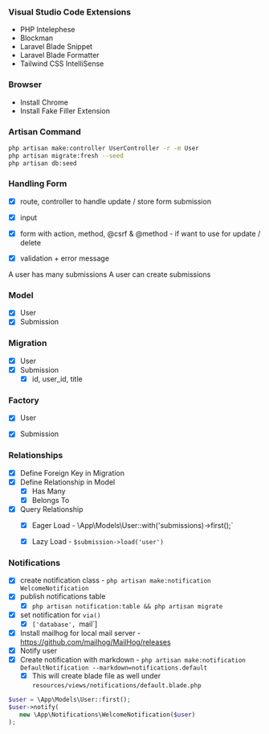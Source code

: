 

### Visual Studio Code Extensions

- PHP Intelephese
- Blockman
- Laravel Blade Snippet
- Laravel Blade Formatter
- Tailwind CSS IntelliSense

### Browser

- Install Chrome
- Install Fake Filler Extension

### Artisan Command

```bash
php artisan make:controller UserController -r -m User
php artisan migrate:fresh --seed
php artisan db:seed
```

### Handling Form

- [x] route, controller to handle update / store form submission
- [x] input
- [x] form with action, method, @csrf & @method  - if want to use for update / delete
- [x] validation + error message


A user has many submissions
A user can create submissions



### Model

 - [x] User
 - [x] Submission

 ### Migration

 - [x] User
 - [x] Submission
    - [x] id, user_id, title

 ### Factory

- [x] User
- [x] Submission


### Relationships

- [x] Define Foreign Key in Migration
- [x] Define Relationship in Model
   - [x] Has Many
   - [x] Belongs To
- [x] Query Relationship
   - [x] Eager Load - \App\Models\User::with('submissions)->first();`
   - [x] Lazy Load - `$submission->load('user')`


### Notifications

- [x] create notification class - `php artisan make:notification WelcomeNotification`
- [x] publish notifications table
   - [x] `php artisan notification:table && php artisan migrate`
- [x] set notification for `via()`
   - [x] `['database', `mail`]
- [x] Install mailhog for local mail server - https://github.com/mailhog/MailHog/releases
- [x] Notify user
- [x] Create notification with markdown - `php artisan make:notification DefaultNotification --markdown=notifications.default`
   - [x] This will create blade file as well under `resources/views/notifications/default.blade.php`

```php
$user = \App\Models\User::first();
$user->notify(
   new \App\Notifications\WelcomeNotification($user)
);
```
